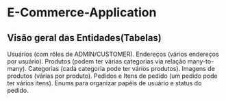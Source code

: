 # E-Commerce-Application

## Visão geral das Entidades(Tabelas)

Usuários (com rôles de ADMIN/CUSTOMER).
Endereços (vários endereços por usuário).
Produtos (podem ter várias categorias via relação many-to-many).
Categorias (cada categoria pode ter vários produtos).
Imagens de produtos (várias por produto).
Pedidos e Itens de pedido (um pedido pode ter vários itens).
Enums para organizar papéis de usuário e status do pedido.
